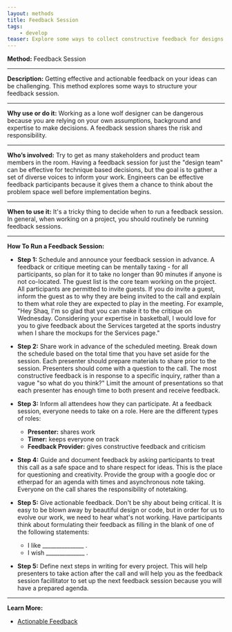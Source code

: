```yaml
---
layout: methods
title: Feedback Session
tags:
    - develop
teaser: Explore some ways to collect constructive feedback for designs and protoypes.
---
```


**Method:** Feedback Session

---

**Description:** Getting effective and actionable feedback on your ideas can be challenging. This method explores some ways to structure your feedback session.

---

**Why use or do it:** Working as a lone wolf designer can be dangerous because you are relying on your own assumptions, background and expertise to make decisions. A feedback session shares the risk and responsibility.

---

**Who’s involved:** Try to get as many stakeholders and product team members in the room. Having a feedback session for just the "design team" can be effective for technique based decisions, but the goal is to gather a set of diverse voices to inform your work. Engineers can be effective feedback participants because it gives them a chance to think about the problem space well before implementation begins.

---

**When to use it:** It's a tricky thing to decide when to run a feedback session. In general, when working on a project, you should routinely be running feedback sessions.  

---

**How To Run a Feedback Session:**

* **Step 1:** Schedule and announce your feedback session in advance. A feedback or critique meeting can be mentally taxing - for all participants, so plan for it to take no longer than 90 minutes if anyone is not co-located. The guest list is the core team working on the project. All participants are permitted to invite guests. If you do invite a guest, inform the guest as to why they are being invited to the call and explain to them what role they are expected to play in the meeting. For example, "Hey Shaq, I'm so glad that you can make it to the critique on Wednesday. Considering your expertise in basketball, I would love for you to give feedback about the Services targeted at the sports industry when I share the mockups for the Services page."

* **Step 2:** Share work in advance of the scheduled meeting. Break down the schedule based on the total time that you have set aside for the session. Each presenter should prepare materials to share prior to the session. Presenters should come with a question to the call. The most constructive feedback is in response to a specific inquiry, rather than a vague "so what do you think?" Limit the amount of presentations so that each presenter has enough time to both present and receive feedback.

* **Step 3:** Inform all attendees how they can participate. At a feedback session, everyone needs to take on a role. Here are the different types of roles:  
    - **Presenter:** shares work
    - **Timer:** keeps everyone on track
    - **Feedback Provider:** gives constructive feedback and criticism

* **Step 4:** Guide and document feedback by asking participants to treat this call as a safe space and to share respect for ideas. This is the place for questioning and creativity. Provide the group with a google doc or etherpad for an agenda with times and asynchronous note taking. Everyone on the call shares the responsibility of notetaking.


* **Step 5:** Give actionable feedback. Don't be shy about being critical. It is easy to be blown away by beautiful design or code, but in order for us to evolve our work, we need to hear what's not working. Have participants think about formulating their feedback as filling in the blank of one of the following statements:
    * I like _______________ .
    * I wish ______________ .


* **Step 5:** Define next steps in writing for every project. This will help presenters to take action after the call and will help you as the feedback session facillitator to set up the next feedback session because you will have a prepared agenda.

---
**Learn More:**

* [Actionable Feedback](https://jess.makes.org/thimble/MTEzMjMzMTI2NA==/actionable-feedback)
